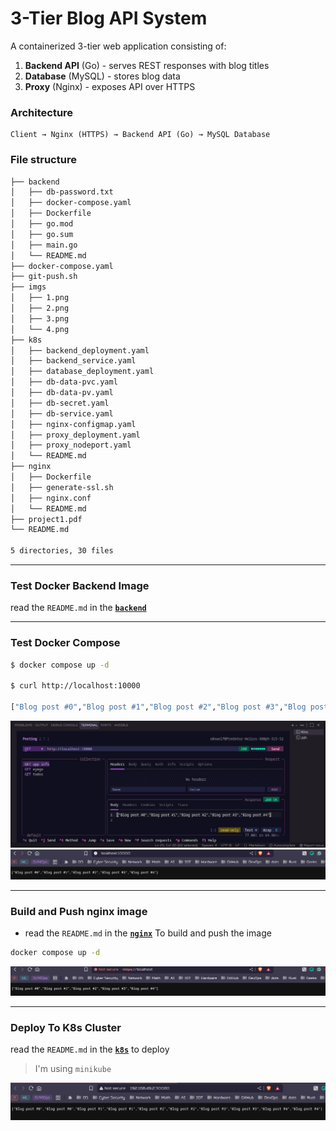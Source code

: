 # 3-Tier Blog API System

A containerized 3-tier web application consisting of:
1. **Backend API** (Go) - serves REST responses with blog titles
2. **Database** (MySQL) - stores blog data  
3. **Proxy** (Nginx) - exposes API over HTTPS

### Architecture

```
Client → Nginx (HTTPS) → Backend API (Go) → MySQL Database
```

### File structure

```bash
├── backend
│   ├── db-password.txt
│   ├── docker-compose.yaml
│   ├── Dockerfile
│   ├── go.mod
│   ├── go.sum
│   ├── main.go
│   └── README.md
├── docker-compose.yaml
├── git-push.sh
├── imgs
│   ├── 1.png
│   ├── 2.png
│   ├── 3.png
│   └── 4.png
├── k8s
│   ├── backend_deployment.yaml
│   ├── backend_service.yaml
│   ├── database_deployment.yaml
│   ├── db-data-pvc.yaml
│   ├── db-data-pv.yaml
│   ├── db-secret.yaml
│   ├── db-service.yaml
│   ├── nginx-configmap.yaml
│   ├── proxy_deployment.yaml
│   ├── proxy_nodeport.yaml
│   └── README.md
├── nginx
│   ├── Dockerfile
│   ├── generate-ssl.sh
│   ├── nginx.conf
│   └── README.md
├── project1.pdf
└── README.md

5 directories, 30 files
```

---

### Test Docker Backend Image

read the `README.md` in the [**`backend`**](./backend/)

---

### Test Docker Compose

```bash
$ docker compose up -d

$ curl http://localhost:10000

["Blog post #0","Blog post #1","Blog post #2","Blog post #3","Blog post #4"]
```
![](./imgs/1.png)
![](./imgs/2.png)

---

### Build and Push nginx image

- read the `README.md` in the [**`nginx`**](./nginx/) To build and push the image

```bash
docker compose up -d
```
![](./imgs/3.png)

---

### Deploy To K8s Cluster

read the `README.md` in the [**`k8s`**](./k8s/) to deploy
> I'm using `minikube`

![](./imgs/4.png)